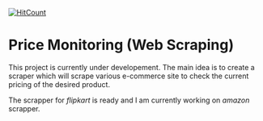 [![HitCount](http://hits.dwyl.io/debdutgoswami/price-monitoring.svg)](http://hits.dwyl.io/debdutgoswami/price-monitoring)

# Price Monitoring (Web Scraping)

This project is currently under developement. The main idea is to create a scraper which will scrape various e-commerce site to check the current pricing of the desired product.

The scrapper for *flipkart* is ready and I am currently working on *amazon* scrapper.
